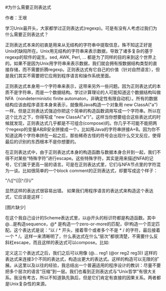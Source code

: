 #为什么需要正则表达式

作者：王垠

学习Unix最开头，大家都学过正则表达式(regexp)。可是有没有人考虑过我们为什么需要正则表达式？

正则表达式本来的初衷是用来从无结构的字符串中提取信息，殊不知这正好是Unix的缺陷所在。Unix用无结构的字符串来表示数据，导致了诸多复杂的基于regexp的软件的诞生。sed, AWK, Perl, ... 都是为了同样的目的来到这个世界上的。如果不是因为Unix用字符串来表示数据，我们就会拥有按数据结构类型的直接存储，而不需要折腾regexp。正则表达式有它自己的价值（针对自然语言），但是我们其实不需要把它应用到程序语言和操作系统里面。

正则表达式本身用一个字符串来表示，这带来另外一些问题。因为正则表达式的本质不是字符串，而是一个数据结构。学过计算理论的人可能知道这个数据结构叫做NFA（nondeterministic finite automaton，非确定性有限自动机）。所有的数据结构应该由程序语言本身来表示，就像用Java构造一个对象用 new ClassA("a") 一样。但是正则表达式强迫你把这个简单的构造函数调用写成一个字符串。所以在这个比方之下，你得写成 "new ClassA(\"a\")"。这样当你想要组合这些表达式的时候就发现，正则表达式几乎都是不可组合(compose)的。你几乎不可能不能把两个regexp的变量A和B安全拼接成一个，比如用Java的字符串拼接A+B。因为你不知道这两个字符串拼在一起之后，那些稀奇古怪的符号会出现什么交叉反应，使得最后的识别的东西根本不是你想要的。

在正则表达式中，由于正则表达式本身的构造函数与数据本身合并到一起，我们不得不对某些“特殊字符”进行escape。这些特殊字符，其实是用来描述NFA的记号，它们属于更高一层的语言。可是在正则表达式里，它们与NFA节点里的字符混为一谈。比如很简单的一个block comment的正则表达式，却要写成这个样子：

"/\\*([^\\*]|[^/])*\\*/"

显然这样的表达式很容易出错。 如果我们用程序语言的表达式来构造这个表达式，它应该是这样：


[图片缺少]


在这个我自己设计的Scheme表达式里，以@开头的标识符都是构造函数。其中 @...是构造sequence，@* 是构造一个zero-or-more的匹配，@!构造一个否定匹配。这个表达式是说：“以 / * 开头，接着零个或者多个不是 * / 的字符，最后接着一个 * /。这样一来清晰明了，什么表达式在什么“层次”都很清楚，不需要什么反斜杠escape，而且这样的表达式可以compose。比如:

定义这三个表达式之后，我们之后可以用像 (@... reg1 (@or reg2 reg3)) 这样的表达式来连接3个不同的表达式，构造出更大的表达式。这样的构造可以无限的扩展。从这里以及以往的经验，我总结出一个普遍适用的程序设计的教训：尽量不要把多个层次的语言“压缩”到一层。我们也看到正则表达式与“Unix哲学”有很大关系。我没有考古，所以不知道孰先孰后，但是它们肯定有直接的因果关系。两者都是Unix复杂性的来源。
